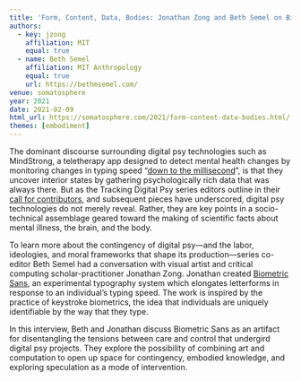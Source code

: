 ```yaml
---
title: 'Form, Content, Data, Bodies: Jonathan Zong and Beth Semel on Biometric Sans'
authors:
  - key: jzong
    affiliation: MIT
    equal: true
  - name: Beth Semel
    affiliation: MIT Anthropology
    equal: true
    url: https://bethmsemel.com/
venue: somatosphere
year: 2021
date: 2021-02-09
html_url: https://somatosphere.com/2021/form-content-data-bodies.html/
themes: [embodiment]
---
```


The dominant discourse surrounding digital psy technologies such as MindStrong, a teletherapy app designed to detect mental health changes by monitoring changes in typing speed “[down to the millisecond](https://mindstrong.com/how-it-works/)”, is that they uncover interior states by gathering psychologically rich data that was always there. But as the Tracking Digital Psy series editors outline in their [call for contributors](https://somatosphere.com/2020/tracking-digital-psy-mental-health-and-technology-in-an-age-of-disruption.html/), and subsequent pieces have underscored, digital psy technologies do not merely reveal. Rather, they are key points in a socio-technical assemblage geared toward the making of scientific facts about mental illness, the brain, and the body.

To learn more about the contingency of digital psy—and the labor, ideologies, and moral frameworks that shape its production—series co-editor Beth Semel had a conversation with visual artist and critical computing scholar-practitioner Jonathan Zong. Jonathan created [Biometric Sans](https://jonathanzong.com/blog/2020/05/31/biometric-sans-and-public-display-embodied-writing-in-the-age-of-data), an experimental typography system which elongates letterforms in response to an individual’s typing speed. The work is inspired by the practice of keystroke biometrics, the idea that individuals are uniquely identifiable by the way that they type.

In this interview, Beth and Jonathan discuss Biometric Sans as an artifact for disentangling the tensions between care and control that undergird digital psy projects. They explore the possibility of combining art and computation to open up space for contingency, embodied knowledge, and exploring speculation as a mode of intervention.
